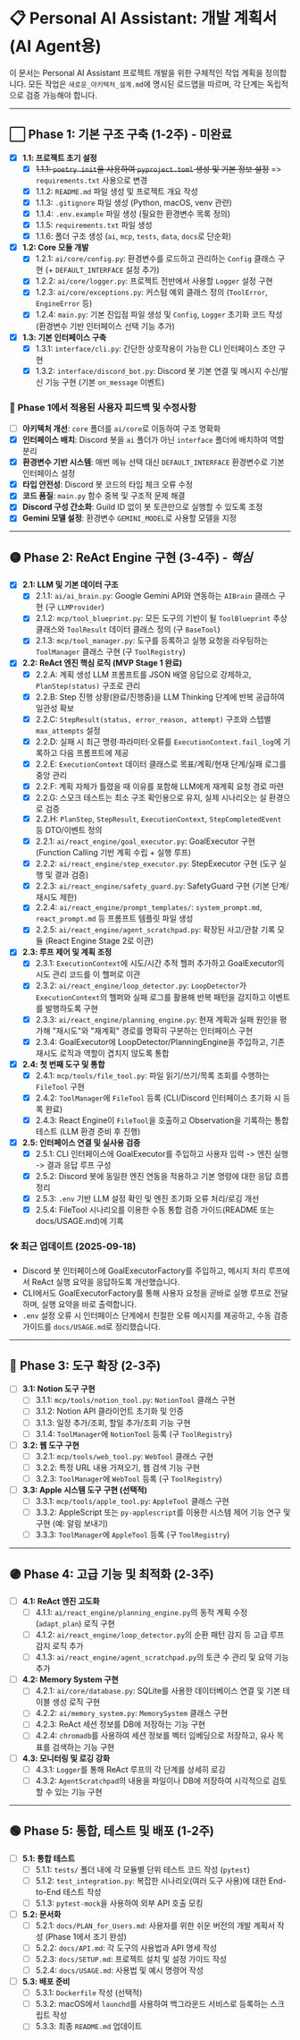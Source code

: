 # 📋 Personal AI Assistant: 개발 계획서 (AI Agent용)

이 문서는 Personal AI Assistant 프로젝트 개발을 위한 구체적인 작업 계획을 정의합니다. 모든 작업은 `새로운_아키텍처_설계.md`에 명시된 로드맵을 따르며, 각 단계는 독립적으로 검증 가능해야 합니다.

---

## ⬜ Phase 1: 기본 구조 구축 (1-2주) - **미완료**

- [x] **1.1: 프로젝트 초기 설정**
    - [x] ~~1.1.1: `poetry init`을 사용하여 `pyproject.toml` 생성 및 기본 정보 설정~~ => `requirements.txt` 사용으로 변경
    - [x] 1.1.2: `README.md` 파일 생성 및 프로젝트 개요 작성
    - [x] 1.1.3: `.gitignore` 파일 생성 (Python, macOS, venv 관련)
    - [x] 1.1.4: `.env.example` 파일 생성 (필요한 환경변수 목록 정의)
    - [x] 1.1.5: `requirements.txt` 파일 생성
    - [x] 1.1.6: 폴더 구조 생성 (`ai`, `mcp`, `tests`, `data`, `docs`로 단순화)

- [x] **1.2: Core 모듈 개발**
    - [x] 1.2.1: `ai/core/config.py`: 환경변수를 로드하고 관리하는 `Config` 클래스 구현 (+ `DEFAULT_INTERFACE` 설정 추가)
    - [x] 1.2.2: `ai/core/logger.py`: 프로젝트 전반에서 사용할 `Logger` 설정 구현
    - [x] 1.2.3: `ai/core/exceptions.py`: 커스텀 예외 클래스 정의 (`ToolError`, `EngineError` 등)
    - [x] 1.2.4: `main.py`: 기본 진입점 파일 생성 및 `Config`, `Logger` 초기화 코드 작성 (환경변수 기반 인터페이스 선택 기능 추가)

- [x] **1.3: 기본 인터페이스 구축**
    - [x] 1.3.1: `interface/cli.py`: 간단한 상호작용이 가능한 CLI 인터페이스 초안 구현
    - [x] 1.3.2: `interface/discord_bot.py`: Discord 봇 기본 연결 및 메시지 수신/발신 기능 구현 (기본 `on_message` 이벤트)

### 📝 **Phase 1에서 적용된 사용자 피드백 및 수정사항**
- [ ] **아키텍처 개선**: `core` 폴더를 `ai/core`로 이동하여 구조 명확화
- [x] **인터페이스 배치**: Discord 봇을 `ai` 폴더가 아닌 `interface` 폴더에 배치하여 역할 분리
- [x] **환경변수 기반 시스템**: 매번 메뉴 선택 대신 `DEFAULT_INTERFACE` 환경변수로 기본 인터페이스 설정
- [x] **타입 안전성**: Discord 봇 코드의 타입 체크 오류 수정
- [x] **코드 품질**: `main.py` 함수 중복 및 구조적 문제 해결
- [x] **Discord 구성 간소화**: Guild ID 없이 봇 토큰만으로 실행할 수 있도록 조정
- [x] **Gemini 모델 설정**: 환경변수 `GEMINI_MODEL`로 사용할 모델을 지정

---

## 🟡 Phase 2: ReAct Engine 구현 (3-4주) - *핵심*

- [x] **2.1: LLM 및 기본 데이터 구조**
    - [x] 2.1.1: `ai/ai_brain.py`: Google Gemini API와 연동하는 `AIBrain` 클래스 구현 (구 `LLMProvider`)
    - [x] 2.1.2: `mcp/tool_blueprint.py`: 모든 도구의 기반이 될 `ToolBlueprint` 추상 클래스와 `ToolResult` 데이터 클래스 정의 (구 `BaseTool`)
    - [x] 2.1.3: `mcp/tool_manager.py`: 도구를 등록하고 실행 요청을 라우팅하는 `ToolManager` 클래스 구현 (구 `ToolRegistry`)

- [x] **2.2: ReAct 엔진 핵심 로직 (MVP Stage 1 완료)**
    - [x] 2.2.A: 계획 생성 LLM 프롬프트를 JSON 배열 응답으로 강제하고, `PlanStep(status)` 구조로 관리
    - [x] 2.2.B: Step 진행 상황(완료/진행중)을 LLM Thinking 단계에 반복 공급하여 일관성 확보
    - [x] 2.2.C: `StepResult(status, error_reason, attempt)` 구조와 스텝별 `max_attempts` 설정
    - [x] 2.2.D: 실패 시 최근 명령·파라미터·오류를 `ExecutionContext.fail_log`에 기록하고 다음 프롬프트에 제공
    - [x] 2.2.E: `ExecutionContext` 데이터 클래스로 목표/계획/현재 단계/실패 로그를 중앙 관리
    - [x] 2.2.F: 계획 자체가 틀렸을 때 이유를 포함해 LLM에게 재계획 요청 경로 마련
    - [x] 2.2.G: 스모크 테스트는 최소 구조 확인용으로 유지, 실제 시나리오는 실 환경으로 검증
    - [x] 2.2.H: `PlanStep`, `StepResult`, `ExecutionContext`, `StepCompletedEvent` 등 DTO/이벤트 정의
    - [x] 2.2.1: `ai/react_engine/goal_executor.py`: GoalExecutor 구현 (Function Calling 기반 계획 수립 + 실행 루프)
    - [x] 2.2.2: `ai/react_engine/step_executor.py`: StepExecutor 구현 (도구 실행 및 결과 검증)
    - [x] 2.2.3: `ai/react_engine/safety_guard.py`: SafetyGuard 구현 (기본 단계/재시도 제한)
    - [x] 2.2.4: `ai/react_engine/prompt_templates/`: `system_prompt.md`, `react_prompt.md` 등 프롬프트 템플릿 파일 생성
    - [x] 2.2.5: `ai/react_engine/agent_scratchpad.py`: 확장된 사고/관찰 기록 모듈 (React Engine Stage 2로 이관)

- [x] **2.3: 루프 제어 및 계획 조정**
    - [x] 2.3.1: `ExecutionContext`에 시도/시간 추적 헬퍼 추가하고 GoalExecutor의 시도 관리 코드를 이 헬퍼로 이관
    - [x] 2.3.2: `ai/react_engine/loop_detector.py`: `LoopDetector`가 `ExecutionContext`의 헬퍼와 실패 로그를 활용해 반복 패턴을 감지하고 이벤트를 발행하도록 구현
    - [x] 2.3.3: `ai/react_engine/planning_engine.py`: 현재 계획과 실패 원인을 평가해 "재시도"와 "재계획" 경로를 명확히 구분하는 인터페이스 구현
    - [x] 2.3.4: GoalExecutor에 LoopDetector/PlanningEngine을 주입하고, 기존 재시도 로직과 역할이 겹치지 않도록 통합

- [x] **2.4: 첫 번째 도구 및 통합**
    - [x] 2.4.1: `mcp/tools/file_tool.py`: 파일 읽기/쓰기/목록 조회를 수행하는 `FileTool` 구현
    - [x] 2.4.2: `ToolManager`에 `FileTool` 등록 (CLI/Discord 인터페이스 초기화 시 등록 완료)
    - [x] 2.4.3: React Engine이 `FileTool`을 호출하고 Observation을 기록하는 통합 테스트 (LLM 환경 준비 후 진행)

- [x] **2.5: 인터페이스 연결 및 실사용 검증**
    - [x] 2.5.1: CLI 인터페이스에 GoalExecutor를 주입하고 사용자 입력 -> 엔진 실행 -> 결과 응답 루프 구성
    - [x] 2.5.2: Discord 봇에 동일한 엔진 연동을 적용하고 기본 명령에 대한 응답 흐름 정리
    - [x] 2.5.3: `.env` 기반 LLM 설정 확인 및 엔진 초기화 오류 처리/로깅 개선
    - [x] 2.5.4: FileTool 시나리오를 이용한 수동 통합 검증 가이드(README 또는 docs/USAGE.md)에 기록

### 🛠️ 최근 업데이트 (2025-09-18)
- Discord 봇 인터페이스에 GoalExecutorFactory를 주입하고, 메시지 처리 루프에서 ReAct 실행 요약을 응답하도록 개선했습니다.
- CLI에서도 GoalExecutorFactory를 통해 사용자 요청을 곧바로 실행 루프로 전달하며, 실행 요약을 바로 출력합니다.
- `.env` 설정 오류 시 인터페이스 단계에서 친절한 오류 메시지를 제공하고, 수동 검증 가이드를 `docs/USAGE.md`로 정리했습니다.

---

## 🔵 Phase 3: 도구 확장 (2-3주)

- [ ] **3.1: Notion 도구 구현**
    - [ ] 3.1.1: `mcp/tools/notion_tool.py`: `NotionTool` 클래스 구현
    - [ ] 3.1.2: Notion API 클라이언트 초기화 및 인증
    - [ ] 3.1.3: 일정 추가/조회, 할일 추가/조회 기능 구현
    - [ ] 3.1.4: `ToolManager`에 `NotionTool` 등록 (구 `ToolRegistry`)

- [ ] **3.2: 웹 도구 구현**
    - [ ] 3.2.1: `mcp/tools/web_tool.py`: `WebTool` 클래스 구현
    - [ ] 3.2.2: 특정 URL 내용 가져오기, 웹 검색 기능 구현
    - [ ] 3.2.3: `ToolManager`에 `WebTool` 등록 (구 `ToolRegistry`)

- [ ] **3.3: Apple 시스템 도구 구현 (선택적)**
    - [ ] 3.3.1: `mcp/tools/apple_tool.py`: `AppleTool` 클래스 구현
    - [ ] 3.3.2: AppleScript 또는 `py-applescript`를 이용한 시스템 제어 기능 연구 및 구현 (예: 알림 보내기)
    - [ ] 3.3.3: `ToolManager`에 `AppleTool` 등록 (구 `ToolRegistry`)

---

## 🟣 Phase 4: 고급 기능 및 최적화 (2-3주)

- [ ] **4.1: ReAct 엔진 고도화**
    - [ ] 4.1.1: `ai/react_engine/planning_engine.py`의 동적 계획 수정(`adapt_plan`) 로직 구현
    - [ ] 4.1.2: `ai/react_engine/loop_detector.py`의 순환 패턴 감지 등 고급 루프 감지 로직 추가
    - [ ] 4.1.3: `ai/react_engine/agent_scratchpad.py`의 토큰 수 관리 및 요약 기능 추가

- [ ] **4.2: Memory System 구현**
    - [ ] 4.2.1: `ai/core/database.py`: SQLite를 사용한 데이터베이스 연결 및 기본 테이블 생성 로직 구현
    - [ ] 4.2.2: `ai/memory_system.py`: `MemorySystem` 클래스 구현
    - [ ] 4.2.3: ReAct 세션 정보를 DB에 저장하는 기능 구현
    - [ ] 4.2.4: `chromadb`를 사용하여 세션 정보를 벡터 임베딩으로 저장하고, 유사 목표를 검색하는 기능 구현

- [ ] **4.3: 모니터링 및 로깅 강화**
    - [ ] 4.3.1: `Logger`를 통해 ReAct 루프의 각 단계를 상세히 로깅
    - [ ] 4.3.2: `AgentScratchpad`의 내용을 파일이나 DB에 저장하여 시각적으로 검토할 수 있는 기능 구현

---

## 🟢 Phase 5: 통합, 테스트 및 배포 (1-2주)

- [ ] **5.1: 통합 테스트**
    - [ ] 5.1.1: `tests/` 폴더 내에 각 모듈별 단위 테스트 코드 작성 (`pytest`)
    - [ ] 5.1.2: `test_integration.py`: 복잡한 시나리오(여러 도구 사용)에 대한 End-to-End 테스트 작성
    - [ ] 5.1.3: `pytest-mock`을 사용하여 외부 API 호출 모킹

- [ ] **5.2: 문서화**
    - [ ] 5.2.1: `docs/PLAN_for_Users.md`: 사용자를 위한 쉬운 버전의 개발 계획서 작성 (Phase 1에서 조기 완성)
    - [ ] 5.2.2: `docs/API.md`: 각 도구의 사용법과 API 명세 작성
    - [ ] 5.2.3: `docs/SETUP.md`: 프로젝트 설치 및 설정 가이드 작성
    - [ ] 5.2.4: `docs/USAGE.md`: 사용법 및 예시 명령어 작성

- [ ] **5.3: 배포 준비**
    - [ ] 5.3.1: `Dockerfile` 작성 (선택적)
    - [ ] 5.3.2: macOS에서 `launchd`를 사용하여 백그라운드 서비스로 등록하는 스크립트 작성
    - [ ] 5.3.3: 최종 `README.md` 업데이트
